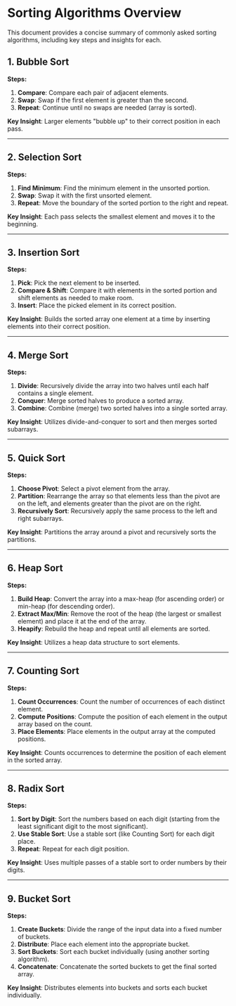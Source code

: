 # Sorting Algorithms Overview

This document provides a concise summary of commonly asked sorting algorithms, including key steps and insights for each.

## 1. Bubble Sort

**Steps:**

1. **Compare**: Compare each pair of adjacent elements.
2. **Swap**: Swap if the first element is greater than the second.
3. **Repeat**: Continue until no swaps are needed (array is sorted).

**Key Insight**: Larger elements "bubble up" to their correct position in each pass.

---

## 2. Selection Sort

**Steps:**

1. **Find Minimum**: Find the minimum element in the unsorted portion.
2. **Swap**: Swap it with the first unsorted element.
3. **Repeat**: Move the boundary of the sorted portion to the right and repeat.

**Key Insight**: Each pass selects the smallest element and moves it to the beginning.

---

## 3. Insertion Sort

**Steps:**

1. **Pick**: Pick the next element to be inserted.
2. **Compare & Shift**: Compare it with elements in the sorted portion and shift elements as needed to make room.
3. **Insert**: Place the picked element in its correct position.

**Key Insight**: Builds the sorted array one element at a time by inserting elements into their correct position.

---

## 4. Merge Sort

**Steps:**

1. **Divide**: Recursively divide the array into two halves until each half contains a single element.
2. **Conquer**: Merge sorted halves to produce a sorted array.
3. **Combine**: Combine (merge) two sorted halves into a single sorted array.

**Key Insight**: Utilizes divide-and-conquer to sort and then merges sorted subarrays.

---

## 5. Quick Sort

**Steps:**

1. **Choose Pivot**: Select a pivot element from the array.
2. **Partition**: Rearrange the array so that elements less than the pivot are on the left, and elements greater than the pivot are on the right.
3. **Recursively Sort**: Recursively apply the same process to the left and right subarrays.

**Key Insight**: Partitions the array around a pivot and recursively sorts the partitions.

---

## 6. Heap Sort

**Steps:**

1. **Build Heap**: Convert the array into a max-heap (for ascending order) or min-heap (for descending order).
2. **Extract Max/Min**: Remove the root of the heap (the largest or smallest element) and place it at the end of the array.
3. **Heapify**: Rebuild the heap and repeat until all elements are sorted.

**Key Insight**: Utilizes a heap data structure to sort elements.

---

## 7. Counting Sort

**Steps:**

1. **Count Occurrences**: Count the number of occurrences of each distinct element.
2. **Compute Positions**: Compute the position of each element in the output array based on the count.
3. **Place Elements**: Place elements in the output array at the computed positions.

**Key Insight**: Counts occurrences to determine the position of each element in the sorted array.

---

## 8. Radix Sort

**Steps:**

1. **Sort by Digit**: Sort the numbers based on each digit (starting from the least significant digit to the most significant).
2. **Use Stable Sort**: Use a stable sort (like Counting Sort) for each digit place.
3. **Repeat**: Repeat for each digit position.

**Key Insight**: Uses multiple passes of a stable sort to order numbers by their digits.

---

## 9. Bucket Sort

**Steps:**

1. **Create Buckets**: Divide the range of the input data into a fixed number of buckets.
2. **Distribute**: Place each element into the appropriate bucket.
3. **Sort Buckets**: Sort each bucket individually (using another sorting algorithm).
4. **Concatenate**: Concatenate the sorted buckets to get the final sorted array.

**Key Insight**: Distributes elements into buckets and sorts each bucket individually.
